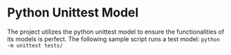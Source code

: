 
# Python Unittest Model
The project utilizes the python unittest model to ensure the functionalities of its models is perfect. The following sample script runs a test model: ```python -m unittest tests/```
